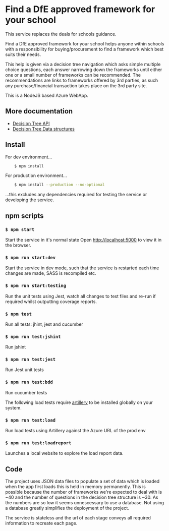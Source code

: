 # Find a DfE approved framework for your school #

This service replaces the deals for schools guidance.

Find a DfE approved framework for your school helps anyone within schools with a responsibility for buying/procurement to find a framework which best suits their needs.

This help is given via a decision tree navigation which asks simple multiple choice questions, each answer narrowing down the frameworks until either one or a small number of frameworks can be recommended. The recommendations are links to frameworks offered by 3rd parties, as such any purchase/financial transaction takes place on the 3rd party site.

This is a NodeJS based Azure WebApp.

## More documentation ##

- [Decision Tree API](./app/decisionTree)
- [Decision Tree Data structures](./app/data)

## Install ##

For dev environment...

```sh
    $ npm install
```

For production environment...

```sh
    $ npm install --production --no-optional
```

...this excludes any dependencies required for testing the service or developing the service.


## npm scripts ##

### ` $ npm start ` ###
Start the service in it's normal state
Open [http://localhost:5000](http://localhost:5000) to view it in the browser.

### ` $ npm run start:dev ` ###
Start the service in dev mode, such that the service is restarted each time changes are made, SASS is recompiled etc.

### ` $ npm run start:testing ` ###
Run the unit tests using Jest, watch all changes to test files and re-run if required whilst outputting coverage reports.

### ` $ npm test ` ###
Run all tests: jhint, jest and cucumber

### ` $ npm run test:jshint ` ###
Run jshint

### ` $ npm run test:jest ` ###
Run Jest unit tests

### ` $ npm run test:bdd ` ###
Run cucumber tests

The following load tests require [artillery](https://artillery.io/docs/getting-started/) to be installed globally on your system.

### ` $ npm run test:load ` ###
Run load tests using Artillery against the Azure URL of the prod env

### ` $ npm run test:loadreport ` ###
Launches a local website to explore the load report data. 


## Code ##

The project uses JSON data files to populate a set of data which is loaded when the app first loads this is held in memory permanently. This is possible because the number of frameworks we're expected to deal with is ~40 and the number of questions in the decision tree structure is ~30. As the numbers are so low it seems unnescessary to use a database. Not using a database greatly simplifies the deployment of the project.

The service is stateless and the url of each stage conveys all required information to recreate each page.




